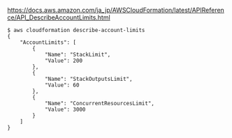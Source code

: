 


https://docs.aws.amazon.com/ja_jp/AWSCloudFormation/latest/APIReference/API_DescribeAccountLimits.html



```console
$ aws cloudformation describe-account-limits
{
    "AccountLimits": [
        {
            "Name": "StackLimit",
            "Value": 200
        },
        {
            "Name": "StackOutputsLimit",
            "Value": 60
        },
        {
            "Name": "ConcurrentResourcesLimit",
            "Value": 3000
        }
    ]
}
```

